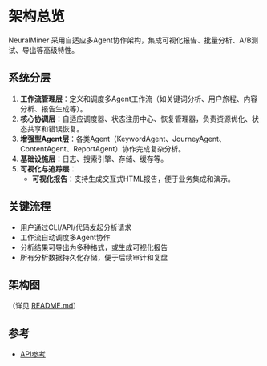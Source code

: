 # 架构总览

NeuralMiner 采用自适应多Agent协作架构，集成可视化报告、批量分析、A/B测试、导出等高级特性。

## 系统分层

1. **工作流管理层**：定义和调度多Agent工作流（如关键词分析、用户旅程、内容分析、报告生成等）。
2. **核心协调层**：自适应调度器、状态注册中心、恢复管理器，负责资源优化、状态共享和错误恢复。
3. **增强型Agent层**：各类Agent（KeywordAgent、JourneyAgent、ContentAgent、ReportAgent）协作完成复杂分析。
4. **基础设施层**：日志、搜索引擎、存储、缓存等。
5. **可视化与追踪层**：
   - **可视化报告**：支持生成交互式HTML报告，便于业务集成和演示。

## 关键流程

- 用户通过CLI/API/代码发起分析请求
- 工作流自动调度多Agent协作
- 分析结果可导出为多种格式，或生成可视化报告
- 所有分析数据持久化存储，便于后续审计和复盘

## 架构图

（详见 [README.md](../../README.md#系统架构)）

## 参考
- [API参考](../api/api-reference.md) 